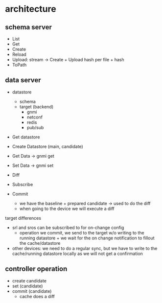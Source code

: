 # architecture

## schema server

- List
- Get
- Create
- Reload
- Upload: stream -> Create + Upload hash per file + hash
- ToPath

## data server

- datastore
  - schema
  - target (backend)
    - gnmi
    - netconf
    - redis
    - pub/sub

- Get datastore
- Create Datastore (main, candidate)
- Get Data -> gnmi get
- Set Data -> gnmi set
- Diff
- Subscribe
- Commit
  - we have the baseline + prepared candidate -> used to do the diff
  - when going to the device we will execute a diff


target differences
- srl and sros can be subscribed to for on-change config
  - operation we commit, we send to the target w/o writing to the running datastore + we wait for the on change notification to fillout the cache/datastore
- other devices: we need to do a regular sync, but we have to write to the cache/running datastore locally as we will not get a confirmation


## controller operation

- create candidate
- set (candidate)
- commit (candidate)
  - cache does a diff